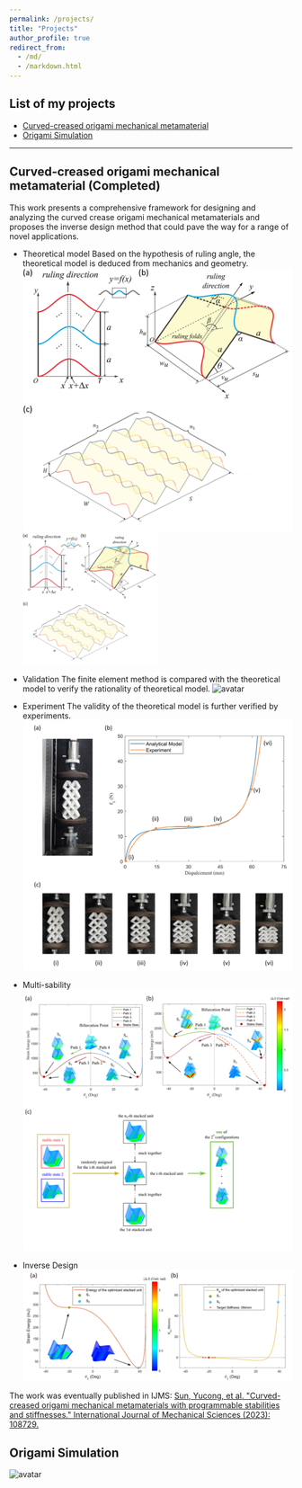 ```yaml
---
permalink: /projects/
title: "Projects"
author_profile: true
redirect_from: 
  - /md/
  - /markdown.html
---
```


## List of my projects
* [Curved-creased origami mechanical metamaterial](#CCO)
* [Origami Simulation](#OS)
--------------------------------------------------------------
## <span id="CCO"> Curved-creased origami mechanical metamaterial (Completed)</span>
This work presents a comprehensive framework for designing and analyzing the curved crease origami mechanical metamaterials and proposes the inverse design method that could pave the way for a range of novel applications.

* Theoretical model
  Based on the hypothesis of ruling angle, the theoretical model is deduced from mechanics and geometry.
  ![img](/images/CCO/fig_1.png)<img src="/images/CCO/fig_1.png" width="50%" height="auto">
  
* Validation
  The finite element method is compared with the theoretical model to verify the rationality of theoretical model.
  ![avatar](/images/CCO/Figure4.png)
  
* Experiment
  The validity of the theoretical model is further verified by experiments.
  ![avatar](/images/CCO/experiment.png)
  
* Multi-sability
  ![avatar](/images/CCO/twomulti.png)
  
* Inverse Design
 ![avatar](/images/CCO/zero_5_point_v3.png)

The work was eventually published in IJMS: 
[Sun, Yucong, et al. "Curved-creased origami mechanical metamaterials with programmable stabilities and stiffnesses." International Journal of Mechanical Sciences (2023): 108729.](https://doi.org/10.1016/j.ijmecsci.2023.108729)




## <span id="OS"> Origami Simulation </span>
![avatar](/images/Samio1.jpg)



